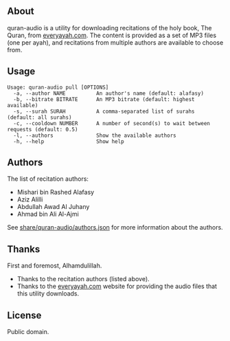 ## About

quran-audio is a utility for downloading recitations of the holy book, The Quran,
from [everyayah.com](https://everyayah.com). The content is provided as a set of MP3
files (one per ayah), and recitations from multiple authors are available to choose
from.

## Usage

```
Usage: quran-audio pull [OPTIONS]
  -a, --author NAME          An author's name (default: alafasy)
  -b, --bitrate BITRATE      An MP3 bitrate (default: highest available)
  -s, --surah SURAH          A comma-separated list of surahs (default: all surahs)
  -c, --cooldown NUMBER      A number of second(s) to wait between requests (default: 0.5)
  -l, --authors              Show the available authors
  -h, --help                 Show help
```

## Authors

The list of recitation authors:

* Mishari bin Rashed Alafasy
* Aziz Alilli
* Abdullah Awad Al Juhany
* Ahmad bin Ali Al-Ajmi

See [share/quran-audio/authors.json](share/quran-audio/authors.json) for more information
about the authors.

## Thanks

First and foremost, Alhamdulillah.

* Thanks to the recitation authors (listed above).
* Thanks to the [everyayah.com](https://everyayah.com) website
  for providing the audio files that this utility downloads.

## License

Public domain.
